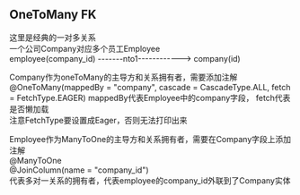 ## OneToMany FK
这里是经典的一对多关系  
一个公司Company对应多个员工Employee  
employee(company_id) -------nto1------------> company(id)

Company作为oneToMany的主导方和关系拥有者，需要添加注解  
@OneToMany(mappedBy = "company", cascade = CascadeType.ALL, fetch = FetchType.EAGER)
mappedBy代表Employee中的company字段， fetch代表是否懒加载  
注意FetchType要设置成Eager，否则无法打印出来  

Employee作为ManyToOne的主导方和关系拥有者，需要在Company字段上添加注解  
@ManyToOne  
@JoinColumn(name = "company_id")  
代表多对一关系的拥有者，代表employee的company_id外联到了Company实体   
